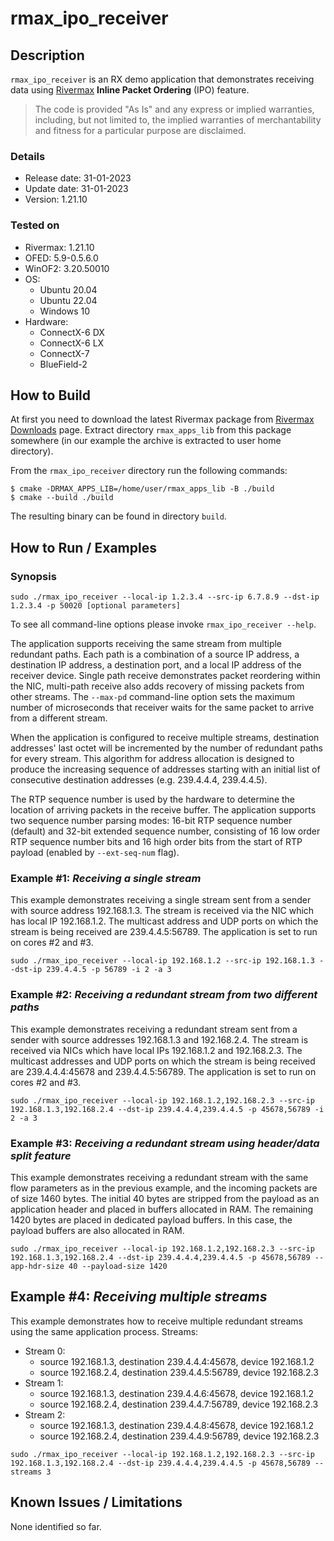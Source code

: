 # rmax_ipo_receiver

## Description

`rmax_ipo_receiver` is an RX demo application that demonstrates receiving data
using [Rivermax](https://developer.nvidia.com/networking/rivermax) **Inline
Packet Ordering** (IPO) feature.

>The code is provided "As Is" and any express or implied warranties, including,
but not limited to, the implied warranties of merchantability and fitness for a particular
purpose are disclaimed.

### Details

* Release date: 31-01-2023
* Update date: 31-01-2023
* Version: 1.21.10

### Tested on

* Rivermax: 1.21.10
* OFED: 5.9-0.5.6.0
* WinOF2: 3.20.50010
* OS:
  * Ubuntu 20.04
  * Ubuntu 22.04
  * Windows 10
* Hardware:
  * ConnectX-6 DX
  * ConnectX-6 LX
  * ConnectX-7
  * BlueField-2

## How to Build

At first you need to download the latest Rivermax package from
[Rivermax Downloads](https://developer.nvidia.com/networking/rivermax-getting-started)
page. Extract directory `rmax_apps_lib` from this package somewhere (in our
example the archive is extracted to user home directory).

From the `rmax_ipo_receiver` directory run the following commands:

```shell
$ cmake -DRMAX_APPS_LIB=/home/user/rmax_apps_lib -B ./build
$ cmake --build ./build
```

The resulting binary can be found in directory `build`.

## How to Run / Examples

### Synopsis

```shell
sudo ./rmax_ipo_receiver --local-ip 1.2.3.4 --src-ip 6.7.8.9 --dst-ip 1.2.3.4 -p 50020 [optional parameters]
```

To see all command-line options please invoke `rmax_ipo_receiver --help`.

The application supports receiving the same stream from multiple redundant
paths. Each path is a combination of a source IP address, a destination IP
address, a destination port, and a local IP address of the receiver device.
Single path receive demonstrates packet reordering within the NIC, multi-path
receive also adds recovery of missing packets from other streams. The `--max-pd`
command-line option sets the maximum number of microseconds that receiver waits
for the same packet to arrive from a different stream.

When the application is configured to receive multiple streams, destination
addresses' last octet will be incremented by the number of redundant paths for
every stream. This algorithm for address allocation is designed to produce the
increasing sequence of addresses starting with an initial list of
consecutive destination addresses (e.g. 239.4.4.4, 239.4.4.5).

The RTP sequence number is used by the hardware to determine the location of
arriving packets in the receive buffer. The application supports two sequence
number parsing modes: 16-bit RTP sequence number (default) and 32-bit extended
sequence number, consisting of 16 low order RTP sequence number bits and 16
high order bits from the start of RTP payload (enabled by `--ext-seq-num`
flag).

### Example #1: _Receiving a single stream_

This example demonstrates receiving a single stream sent from a sender with
source address 192.168.1.3. The stream is received via the NIC which has local
IP 192.168.1.2. The multicast address and UDP ports on which the stream is
being received are 239.4.4.5:56789. The application is set to run on cores #2
and #3.

```shell
sudo ./rmax_ipo_receiver --local-ip 192.168.1.2 --src-ip 192.168.1.3 --dst-ip 239.4.4.5 -p 56789 -i 2 -a 3
```

### Example #2: _Receiving a redundant stream from two different paths_

This example demonstrates receiving a redundant stream sent from a sender with
source addresses 192.168.1.3 and 192.168.2.4. The stream is received via NICs
which have local IPs 192.168.1.2 and 192.168.2.3. The multicast addresses and
UDP ports on which the stream is being received are 239.4.4.4:45678 and
239.4.4.5:56789. The application is set to run on cores #2 and #3.

```shell
sudo ./rmax_ipo_receiver --local-ip 192.168.1.2,192.168.2.3 --src-ip 192.168.1.3,192.168.2.4 --dst-ip 239.4.4.4,239.4.4.5 -p 45678,56789 -i 2 -a 3
```

### Example #3: _Receiving a redundant stream using header/data split feature_

This example demonstrates receiving a redundant stream with the same flow
parameters as in the previous example, and the incoming packets are of size
1460 bytes. The initial 40 bytes are stripped from the payload as an
application header and placed in buffers allocated in RAM. The remaining 1420
bytes are placed in dedicated payload buffers. In this case, the payload
buffers are also allocated in RAM.

```shell
sudo ./rmax_ipo_receiver --local-ip 192.168.1.2,192.168.2.3 --src-ip 192.168.1.3,192.168.2.4 --dst-ip 239.4.4.4,239.4.4.5 -p 45678,56789 --app-hdr-size 40 --payload-size 1420
```

## Example #4: _Receiving multiple streams_

This example demonstrates how to receive multiple redundant streams using the
same application process. Streams:
* Stream 0:
    * source 192.168.1.3, destination 239.4.4.4:45678, device 192.168.1.2
    * source 192.168.2.4, destination 239.4.4.5:56789, device 192.168.2.3
* Stream 1:
    * source 192.168.1.3, destination 239.4.4.6:45678, device 192.168.1.2
    * source 192.168.2.4, destination 239.4.4.7:56789, device 192.168.2.3
* Stream 2:
    * source 192.168.1.3, destination 239.4.4.8:45678, device 192.168.1.2
    * source 192.168.2.4, destination 239.4.4.9:56789, device 192.168.2.3

```shell
sudo ./rmax_ipo_receiver --local-ip 192.168.1.2,192.168.2.3 --src-ip 192.168.1.3,192.168.2.4 --dst-ip 239.4.4.4,239.4.4.5 -p 45678,56789 --streams 3
```

## Known Issues / Limitations

None identified so far.
